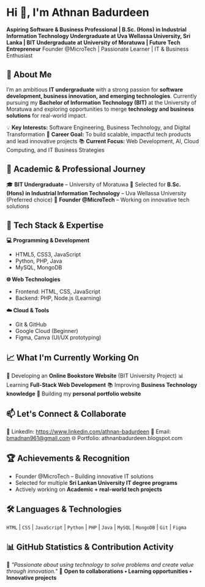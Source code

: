 # Hi 👋, I'm Athnan Badurdeen

**Aspiring Software & Business Professional | B.Sc. (Hons) in Industrial Information Technology Undergraduate at Uva Wellassa University, Sri Lanka | BIT Undergraduate at University of Moratuwa | Future Tech Entrepreneur**
Founder @MicroTech | Passionate Learner | IT & Business Enthusiast

## 🚀 About Me

I’m an ambitious **IT undergraduate** with a strong passion for **software development, business innovation, and emerging technologies**.
Currently pursuing my **Bachelor of Information Technology (BIT)** at the University of Moratuwa and exploring opportunities to merge **technology and business solutions** for real-world impact.

💡 **Key Interests:** Software Engineering, Business Technology, and Digital Transformation
🎯 **Career Goal:** To build scalable, impactful tech products and lead innovative projects
📚 **Current Focus:** Web Development, AI, Cloud Computing, and IT Business Strategies

## 💼 Academic & Professional Journey

🎓 **BIT Undergraduate** – University of Moratuwa
📖 Selected for **B.Sc. (Hons) in Industrial Information Technology** – Uva Wellassa University (Preferred choice)
💼 **Founder @MicroTech** – Working on innovative tech solutions

## 🔧 Tech Stack & Expertise

**💻 Programming & Development**

* HTML5, CSS3, JavaScript
* Python, PHP, Java
* MySQL, MongoDB

**🌐 Web Technologies**

* Frontend: HTML, CSS, JavaScript
* Backend: PHP, Node.js (Learning)

**☁️ Cloud & Tools**

* Git & GitHub
* Google Cloud (Beginner)
* Figma, Canva (UI/UX prototyping)

## 📈 What I'm Currently Working On

🚀 Developing an **Online Bookstore Website** (BIT University Project)
📊 Learning **Full-Stack Web Development**
📚 Improving **Business Technology knowledge**
🤝 Building my **personal portfolio website**

## 📫 Let's Connect & Collaborate

💼 LinkedIn: https://www.linkedin.com/athnan-badurdeen
📧 Email: bmadnan961@gmail.com
🌐 Portfolio: athnanbadurdeen.blogspot.com

## 🏆 Achievements & Recognition

* Founder @MicroTech – Building innovative IT solutions
* Selected for multiple **Sri Lankan University IT degree programs**
* Actively working on **Academic + real-world tech projects**

## 🛠️ Languages & Technologies

`HTML` | `CSS` | `JavaScript` | `Python` | `PHP` | `Java` | `MySQL` | `MongoDB` | `Git` | `Figma`

## 📊 GitHub Statistics & Contribution Activity

💬 *"Passionate about using technology to solve problems and create value through innovation."*
📢 **Open to collaborations • Learning opportunities • Innovative projects**
